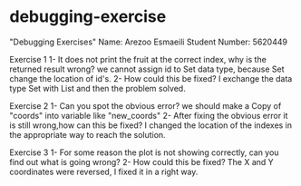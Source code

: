 # debugging-exercise
"Debugging Exercises"
Name: Arezoo Esmaeili        Student Number: 5620449

Exercise 1
1- It does not print the fruit at the correct index, why is the returned result wrong? 
we cannot assign id to Set data type, because Set change the location of id's.
2- How could this be fixed?
I exchange the data type Set with List and then the problem solved.

Exercise 2
1- Can you spot the obvious error? 
we should make a Copy of "coords" into variable like "new_coords" 
2- After fixing the obvious error it is still wrong,how can this be fixed?
I changed the location of the indexes in the appropriate way to reach the solution.

Exercise 3
1- For some reason the plot is not showing correctly, can you find out what is going wrong? 
2- How could this be fixed?
The X and Y coordinates were reversed, I fixed it in a right way.

